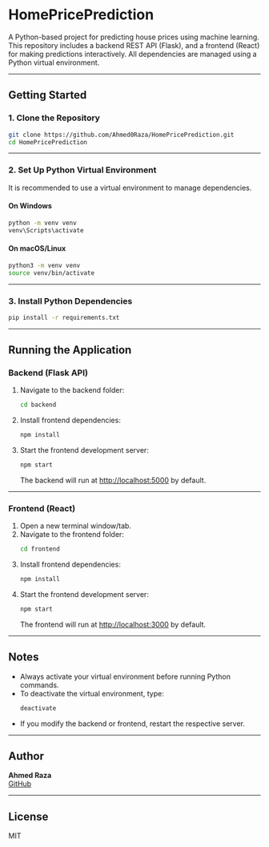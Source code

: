 # HomePricePrediction

A Python-based project for predicting house prices using machine learning. This repository includes a backend REST API (Flask), and a frontend (React) for making predictions interactively. All dependencies are managed using a Python virtual environment.

---

## Getting Started

### 1. Clone the Repository

```bash
git clone https://github.com/Ahmed0Raza/HomePricePrediction.git
cd HomePricePrediction
```

---

### 2. Set Up Python Virtual Environment

It is recommended to use a virtual environment to manage dependencies.

#### On Windows

```bash
python -m venv venv
venv\Scripts\activate
```

#### On macOS/Linux

```bash
python3 -m venv venv
source venv/bin/activate
```

---

### 3. Install Python Dependencies

```bash
pip install -r requirements.txt
```

---

## Running the Application

### Backend (Flask API)

1. Navigate to the backend folder:
    ```bash
    cd backend
    ```
2. Install frontend dependencies:
    ```bash
    npm install
    ```
3. Start the frontend development server:
    ```bash
    npm start
    ```
   The backend will run at [http://localhost:5000](http://localhost:5000) by default.

---

### Frontend (React)

1. Open a new terminal window/tab.
2. Navigate to the frontend folder:
    ```bash
    cd frontend
    ```
3. Install frontend dependencies:
    ```bash
    npm install
    ```
4. Start the frontend development server:
    ```bash
    npm start
    ```
   The frontend will run at [http://localhost:3000](http://localhost:3000) by default.

---

## Notes

- Always activate your virtual environment before running Python commands.
- To deactivate the virtual environment, type:
    ```bash
    deactivate
    ```
- If you modify the backend or frontend, restart the respective server.

---

## Author

**Ahmed Raza**  
[GitHub](https://github.com/Ahmed0Raza)

---

## License

MIT

